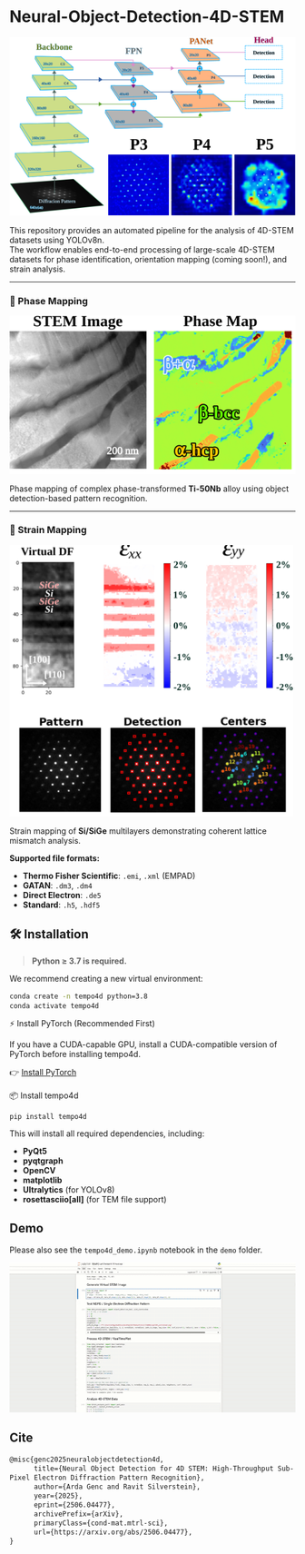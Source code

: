 # Neural-Object-Detection-4D-STEM
<p align="center">
  <img src="assets/model.svg" width="600"/>
</p>


This repository provides an automated pipeline for the analysis of 4D-STEM datasets using YOLOv8n.  
The workflow enables end-to-end processing of large-scale 4D-STEM datasets 
for phase identification, orientation mapping (coming soon!), and strain analysis.

---

### 🧬 Phase Mapping

<img src="assets/phase.svg" width="600"/>

Phase mapping of complex phase-transformed **Ti-50Nb** alloy using object detection-based pattern recognition.

---

### 🧪 Strain Mapping

<img src="assets/SiGe.svg" width="500"/>

Strain mapping of **Si/SiGe** multilayers demonstrating coherent lattice mismatch analysis.



**Supported file formats:**

- **Thermo Fisher Scientific**: `.emi`, `.xml` (EMPAD)  
- **GATAN**: `.dm3`, `.dm4`  
- **Direct Electron**: `.de5`  
- **Standard**: `.h5`, `.hdf5`



## 🛠️ Installation

> **Python ≥ 3.7 is required.**

We recommend creating a new virtual environment:

```bash
conda create -n tempo4d python=3.8
conda activate tempo4d
```
⚡ Install PyTorch (Recommended First)

If you have a CUDA-capable GPU, install a CUDA-compatible version of PyTorch before installing tempo4d.

👉 [Install PyTorch](https://pytorch.org/get-started/locally/)
<br>
<br>
📦 Install tempo4d

```
pip install tempo4d
```
This will install all required dependencies, including:

- **PyQt5**
- **pyqtgraph**
- **OpenCV**
- **matplotlib**
- **Ultralytics** (for YOLOv8)
- **rosettasciio[all]** (for TEM file support)



## Demo
Please also see the `tempo4d_demo.ipynb` notebook in the `demo` folder.


![](https://github.com/ArdaGen/Neural-Object-Detection-4D-STEM/blob/main/assets/Media3.gif)



## Cite
```
@misc{genc2025neuralobjectdetection4d,
      title={Neural Object Detection for 4D STEM: High-Throughput Sub-Pixel Electron Diffraction Pattern Recognition}, 
      author={Arda Genc and Ravit Silverstein},
      year={2025},
      eprint={2506.04477},
      archivePrefix={arXiv},
      primaryClass={cond-mat.mtrl-sci},
      url={https://arxiv.org/abs/2506.04477}, 
}

```
